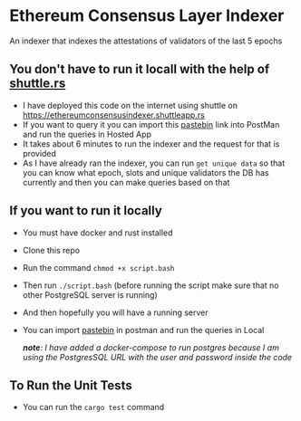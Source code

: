 # Ethereum Consensus Layer Indexer
An indexer that indexes the attestations of validators of the last 5 epochs

## You don't have to run it locall with the help of [shuttle.rs](https://www.shuttle.rs/)
* I have deployed this code on the internet using shuttle on https://ethereumconsensusindexer.shuttleapp.rs
* If you want to query it you can import this [pastebin](https://pastebin.com/b5p6EjrD) link into PostMan and run the queries in Hosted App
* It takes about 6 minutes to run the indexer and the request for that is provided
* As I have already ran the indexer, you can run `get unique data` so that you can know what epoch, slots and unique validators the DB has currently and then you can make queries based on that

## If you want to run it locally
* You must have docker and rust installed
* Clone this repo
* Run the command `chmod +x script.bash`
* Then run `./script.bash` (before running the script make sure that no other PostgreSQL server is running)
* And then hopefully you will have a running server
* You can import [pastebin](https://pastebin.com/b5p6EjrD) in postman and run the queries in Local

  *__note__: I have added a docker-compose to run postgres because I am using the PostgresSQL URL with the user and password inside the code*

## To Run the Unit Tests
* You can run the `cargo test` command
